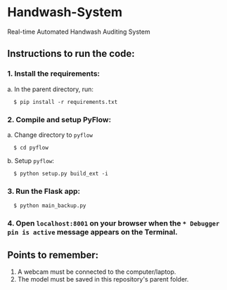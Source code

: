 # Handwash-System
Real-time Automated Handwash Auditing System


## Instructions to run the code:

### 1. Install the requirements:
a. In the parent directory, run:
    
      $ pip install -r requirements.txt
      
      
### 2. Compile and setup PyFlow:
a. Change directory to `pyflow`

      $ cd pyflow
      
b. Setup `pyflow`:

      $ python setup.py build_ext -i
      
### 3. Run the Flask app:

      $ python main_backup.py
      
### 4. Open `localhost:8001` on your browser when the `* Debugger pin is active` message appears on the Terminal.


## Points to remember:
1. A webcam must be connected to the computer/laptop.
2. The model must be saved in this repository's parent folder.

